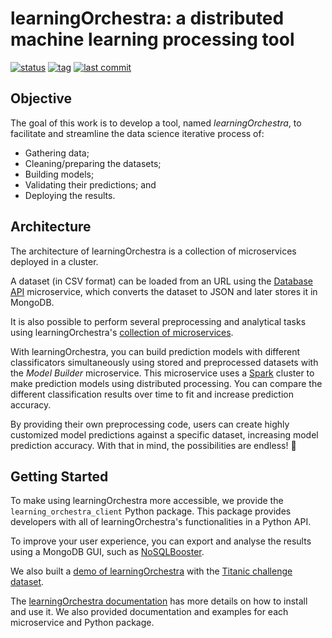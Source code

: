 # learningOrchestra: a distributed machine learning processing tool 

[![status](https://img.shields.io/badge/build-passing-brightgreen)](https://shields.io/)
[![tag](https://img.shields.io/github/v/tag/riibeirogabriel/learningOrchestra)](https://github.com/riibeirogabriel/learningOrchestra/tags)
[![last commit](https://img.shields.io/github/last-commit/riibeirogabriel/learningOrchestra)](https://github.com/riibeirogabriel/learningOrchestra/tags)

## Objective

The goal of this work is to develop a tool, named *learningOrchestra*, to
facilitate and streamline the data science iterative process of:

* Gathering data;
* Cleaning/preparing the datasets;
* Building models;
* Validating their predictions; and
* Deploying the results.

## Architecture

The architecture of learningOrchestra is a collection of microservices deployed
in a cluster.

A dataset (in CSV format) can be loaded from an URL using the
[Database API](https://riibeirogabriel.github.io/learningOrchestra/database_api) 
microservice, which converts the dataset to JSON and later stores it in MongoDB.

It is also possible to perform several preprocessing and analytical tasks using 
learningOrchestra's [collection of microservices](https://riibeirogabriel.github.io/learningOrchestra/usage).

With learningOrchestra, you can build prediction models with different 
classificators simultaneously using stored and preprocessed datasets with the
*Model Builder* microservice. This microservice uses a [Spark](https://spark.apache.org/)
cluster to make prediction models using distributed processing. You can compare the different 
classification results over time to fit and increase prediction accuracy.

By providing their own preprocessing code, users can create highly customized model predictions
against a specific dataset, increasing model prediction accuracy.
With that in mind, the possibilities are endless! 🚀

## Getting Started

To make using learningOrchestra more accessible, we provide the 
`learning_orchestra_client` Python package. This package provides developers with all of 
learningOrchestra's functionalities in a Python API.

To improve your user experience, you can export and analyse the results using a MongoDB GUI, such as 
[NoSQLBooster](https://nosqlbooster.com).

We also built a
[demo of learningOrchestra](https://riibeirogabriel.github.io/learningOrchestra/learning_orchestra_client_package/#learning_orchestra_client-usage-example) 
with the [Titanic challenge dataset](https://www.kaggle.com/c/titanic).

The [learningOrchestra documentation](https://riibeirogabriel.github.io/learningOrchestra) has more details on how to install and use it. We also provided documentation and examples for each microservice and Python package.

